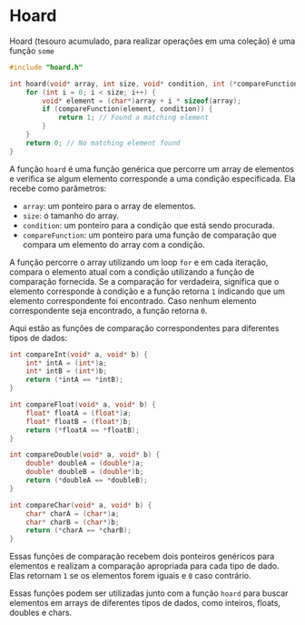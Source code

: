 # Hoard
Hoard (tesouro acumulado, para realizar operações em uma coleção) é uma função `some`

```c
#include "hoard.h"

int hoard(void* array, int size, void* condition, int (*compareFunction)(void*, void*)) {
    for (int i = 0; i < size; i++) {
        void* element = (char*)array + i * sizeof(array);
        if (compareFunction(element, condition)) {
            return 1; // Found a matching element
        }
    }
    return 0; // No matching element found
}
```

A função `hoard` é uma função genérica que percorre um array de elementos e verifica se algum elemento corresponde a uma condição especificada. Ela recebe como parâmetros:
- `array`: um ponteiro para o array de elementos.
- `size`: o tamanho do array.
- `condition`: um ponteiro para a condição que está sendo procurada.
- `compareFunction`: um ponteiro para uma função de comparação que compara um elemento do array com a condição.

A função percorre o array utilizando um loop `for` e em cada iteração, compara o elemento atual com a condição utilizando a função de comparação fornecida. Se a comparação for verdadeira, significa que o elemento corresponde à condição e a função retorna `1` indicando que um elemento correspondente foi encontrado. Caso nenhum elemento correspondente seja encontrado, a função retorna `0`.

Aqui estão as funções de comparação correspondentes para diferentes tipos de dados:

```c
int compareInt(void* a, void* b) {
    int* intA = (int*)a;
    int* intB = (int*)b;
    return (*intA == *intB);
}

int compareFloat(void* a, void* b) {
    float* floatA = (float*)a;
    float* floatB = (float*)b;
    return (*floatA == *floatB);
}

int compareDouble(void* a, void* b) {
    double* doubleA = (double*)a;
    double* doubleB = (double*)b;
    return (*doubleA == *doubleB);
}

int compareChar(void* a, void* b) {
    char* charA = (char*)a;
    char* charB = (char*)b;
    return (*charA == *charB);
}
```

Essas funções de comparação recebem dois ponteiros genéricos para elementos e realizam a comparação apropriada para cada tipo de dado. Elas retornam `1` se os elementos forem iguais e `0` caso contrário.

Essas funções podem ser utilizadas junto com a função `hoard` para buscar elementos em arrays de diferentes tipos de dados, como inteiros, floats, doubles e chars.
